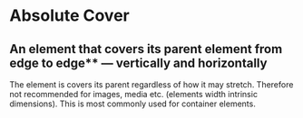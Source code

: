 # Absolute Cover

## An element that covers its parent element from edge to edge** — vertically and horizontally

The element is covers its parent regardless of how it may stretch. Therefore not recommended for images, media etc. (elements width intrinsic dimensions). This is most commonly used for container elements.
